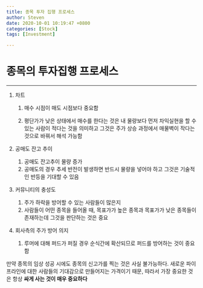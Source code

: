 ```yaml
---
title: 종목 투자 집행 프로세스
author: Steven
date: 2020-10-01 10:19:47 +0800
categories: [Stock]
tags: [Investment]

---
```


# 종목의 투자집행 프로세스

---

1. 차트

   1. 매수 시점이 매도 시점보다 중요함

   2. 평단가가 낮은 상태에서 매수를 한다는 것은 내 물량보다 먼저 차익실현을 할 수 있는 사람이 적다는 것을 의미하고 그것은 주가 상승 과정에서 매물벽이 작다는 것으로 바꿔서 해석 가능함

2. 공매도 잔고 추이

   1. 공매도 잔고추이 물량 증가
   2. 공매도의 경우 추세 반전이 발생하면 반드시 물량을 넣어야 하고 그것은 기술적인 반등을 기대할 수 있음

3. 커뮤니티의 충성도 

   1. 주가 하락을 방어할 수 있는 사람들이 많은지
   2. 사람들이 어떤 종목을 들어올 때, 목표가가 높은 종목과 목표가가 낮은 종목들이 존재하는데 그것을 판단하는 것은 중요

4. 회사측의 주가 방어 의지

   1. 루머에 대해 퍼드가 퍼질 경우 순식간에 확산되므로 퍼드를 방어하는 것이 중요함



만약 종목의 임상 성공 시에도 종목의 신고가를 찍는 것은 사실 불가능하다. 새로운 파이프라인에 대한 사람들의 기대감으로 만들어지는 가격이기 때문, 따라서 가장 중요한 것은 항상 **싸게 사는 것이 매우 중요하다**


